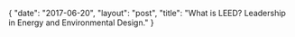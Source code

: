 {
   "date": "2017-06-20",
   "layout": "post",
   "title": "What is LEED? Leadership in Energy and Environmental Design."
}

